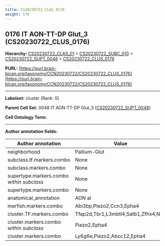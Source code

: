 ```yaml
---
title: CS20230722_CLUS_0176
weight: 176
---
```

## 0176 IT AON-TT-DP Glut_3 (CS20230722_CLUS_0176)
<b>Hierarchy: </b>
[CS20230722_CLAS_01](../CS20230722_CLAS_01) >
[CS20230722_SUBC_010](../CS20230722_SUBC_010) >
[CS20230722_SUPT_0048](../CS20230722_SUPT_0048) >
[CS20230722_CLUS_0176](../CS20230722_CLUS_0176)

**PURL:** [https://purl.brain-bican.org/taxonomy/CCN20230722/CS20230722_CLUS_0176](https://purl.brain-bican.org/taxonomy/CCN20230722/CS20230722_CLUS_0176)

---


**Labelset:** cluster (Rank: 0)

**Parent Cell Set:** 0048 IT AON-TT-DP Glut_3 ([CS20230722_SUPT_0048](../CS20230722_SUPT_0048))



**Cell Ontology Term:** 

[MARKER GENES.]: #


---

[TRANSFERRED ANNOTATIONS.]: #


[AUTHOR ANNOTATION FIELDS.]: #


**Author annotation fields:**

| Author annotation | Value |
|-------------------|-------|
|neighborhood|Pallium-Glut|
|subclass.tf.markers.combo|None|
|subclass.markers.combo|None|
|supertype.markers.combo _within subclass_|None|
|supertype.markers.combo|None|
|anatomical_annotation|AON al|
|merfish.markers.combo|Abi3bp,Piezo2,Ccn3,Epha4|
|cluster.TF.markers.combo|Tfap2d,Tbr1,L3mbtl4,Satb1,Zfhx4,Nfia|
|cluster.markers.combo _within subclass_|Piezo2,Epha4|
|cluster.markers.combo|Ly6g6e,Piezo2,Abcc12,Epha4|
